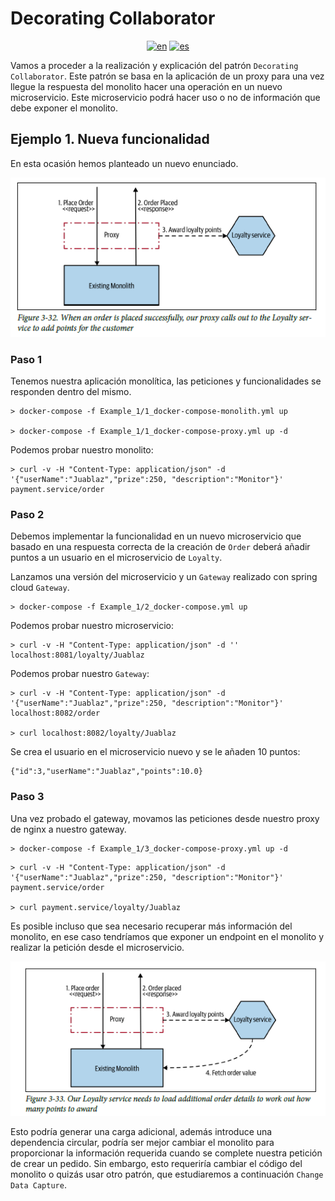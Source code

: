 # **Decorating Collaborator**
<div align="center">

[![en](https://img.shields.io/badge/lang-en-red.svg)](https://github.com/MasterCloudApps-Projects/Monolith-to-Microservices-Examples/tree/master/Decorating_Collaborator/README.md)
[![es](https://img.shields.io/badge/lang-es-yellow.svg)](https://github.com/MasterCloudApps-Projects/Monolith-to-Microservices-Examples/tree/master/Decorating_Collaborator/README.es.md)
</div>

Vamos a proceder a la realización y explicación del patrón `Decorating Collaborator`. Este patrón se basa en la aplicación de un proxy para una vez llegue la respuesta del monolito hacer una operación en un nuevo microservicio. Este microservicio podrá hacer uso o no de información que debe exponer el monolito.

## **Ejemplo 1. Nueva funcionalidad**

En esta ocasión hemos planteado un nuevo enunciado.
<div align="center">

![alt text](3.32_decorating_collaborator.png)
</div>

### **Paso 1**

Tenemos nuestra aplicación monolítica, las peticiones y funcionalidades se responden dentro del mismo.

```
> docker-compose -f Example_1/1_docker-compose-monolith.yml up 

> docker-compose -f Example_1/1_docker-compose-proxy.yml up -d
```

Podemos probar nuestro monolito:
```
> curl -v -H "Content-Type: application/json" -d '{"userName":"Juablaz","prize":250, "description":"Monitor"}' payment.service/order
```


### **Paso 2**
Debemos implementar la funcionalidad en un nuevo microservicio que basado en una respuesta correcta de la creación de `Order` deberá añadir puntos a un usuario en el microservicio de `Loyalty`.

Lanzamos una versión del microservicio y un `Gateway` realizado con spring cloud `Gateway`.

```
> docker-compose -f Example_1/2_docker-compose.yml up 
```

Podemos probar nuestro microservicio:

```
> curl -v -H "Content-Type: application/json" -d '' localhost:8081/loyalty/Juablaz
```

Podemos probar nuestro `Gateway`:

```
> curl -v -H "Content-Type: application/json" -d '{"userName":"Juablaz","prize":250, "description":"Monitor"}' localhost:8082/order

> curl localhost:8082/loyalty/Juablaz
```

Se crea el usuario en el microservicio nuevo y se le añaden 10 puntos:
```
{"id":3,"userName":"Juablaz","points":10.0}
```

### **Paso 3**
Una vez probado el gateway, movamos las peticiones desde nuestro proxy de nginx a nuestro gateway.

```
> docker-compose -f Example_1/3_docker-compose-proxy.yml up -d
```

```
> curl -v -H "Content-Type: application/json" -d '{"userName":"Juablaz","prize":250, "description":"Monitor"}' payment.service/order

> curl payment.service/loyalty/Juablaz
```

Es posible incluso que sea necesario recuperar más información del monolito, en ese caso tendríamos que exponer un endpoint en el monolito y realizar la 
petición desde el microservicio.

<div align="center">

![alt text](3.33_decorating_collaborator.png)
</div>

Esto podría generar una carga adicional, además introduce una dependencia circular, podría ser mejor cambiar el monolito para proporcionar la información requerida cuando se complete nuestra petición de crear un pedido. Sin embargo, esto requeriría cambiar el código del monolito o quizás usar otro patrón, que estudiaremos a continuación `Change Data Capture`.
